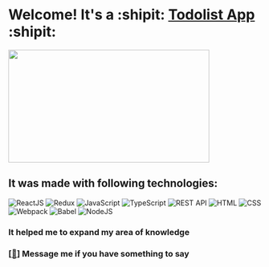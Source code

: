 # Welcome! It's a :shipit: [Todolist App](https://kibatensai.github.io/typescript_todolist_2.0) :shipit:

<a href='https://kibatensai.github.io/typescript_todolist_2.0'>
<img src="https://i.kym-cdn.com/entries/icons/original/000/028/021/work.jpg" width="400" height="225">
</a>

## It was made with following technologies:
![ReactJS](https://img.shields.io/badge/-ReactJS-090909?style=for-the-badge&logo=React)
![Redux](https://img.shields.io/badge/-Redux-090909?style=for-the-badge&logo=Redux)
![JavaScript](https://img.shields.io/badge/-JavaScript-090909?style=for-the-badge&logo=JavaScript)
![TypeScript](https://img.shields.io/badge/-TypeScript-090909?style=for-the-badge&logo=TypeScript)
![REST API](https://img.shields.io/badge/-REST&#032;API-090909?style=for-the-badge&logo=restapi)
![HTML](https://img.shields.io/badge/-HTML-090909?style=for-the-badge&logo=html5)
![CSS](https://img.shields.io/badge/-CSS-090909?style=for-the-badge&logo=css3)
![Webpack](https://img.shields.io/badge/-Webpack-090909?style=for-the-badge&logo=Webpack)
![Babel](https://img.shields.io/badge/-Babel-090909?style=for-the-badge&logo=Babel)
![NodeJS](https://img.shields.io/badge/-NodeJS-090909?style=for-the-badge&logo=Node.js)


### It helped me to expand my area of knowledge
### [[💌](https://t.me/kibatensai)] Message me if you have something to say
